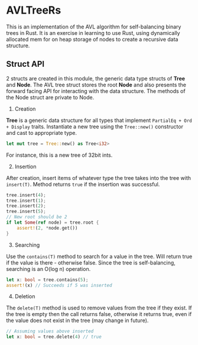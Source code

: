 # AVLTreeRs

This is an implementation of the AVL algorithm for self-balancing
binary trees in Rust. It is an exercise in learning to use Rust, using dynamically allocated mem for on heap storage of nodes to create a recursive data structure.

## Struct API

2 structs are created in this module, the generic data type structs of **Tree** and **Node**.
The AVL tree struct stores the root **Node** and also presents the forward facing API for
interacting with the data structure. The methods of the Node struct are private to Node.

1. Creation

  **Tree** is a generic data structure for all types that implement `PartialEq + Ord + Display` traits. Instantiate a new tree using the `Tree::new()` constructor and cast to appropriate type.

  ```rust
  let mut tree = Tree::new() as Tree<i32>
  ```
For instance, this is a new tree of 32bit ints.

2. Insertion

  After creation, insert items of whatever type the tree takes into the tree with `insert(T)`. Method returns `true` if the insertion was successful.

  ```rust
  tree.insert(4);
  tree.insert(1);
  tree.insert(2);
  tree.insert(5);
  // New root should be 2
  if let Some(ref node) = tree.root {
      assert!(2, *node.get())
  }
  ```

3. Searching

  Use the `contains(T)` method to search for a value in the tree. Will return true if the value is there - otherwise false. Since the tree is self-balancing, searching is an O(log n) operation.

  ```rust
  let x: bool = tree.contains(5);
  assert!(x) // Succeeds if 5 was inserted
  ```

4. Deletion

  The `delete(T)` method is used to remove values from the tree if they exist. If the tree is empty then the call returns false, otherwise it returns true, even if the value does not exist in the tree (may change in future).

  ```rust
  // Assuming values above inserted
  let x: bool = tree.delete(4) // true

  ```

